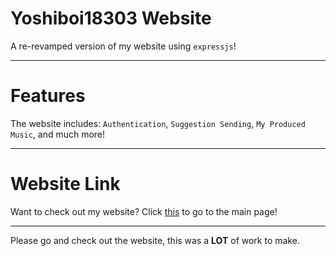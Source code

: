 # Yoshiboi18303 Website

A re-revamped version of my website using `expressjs`!

---

# Features

The website includes: `Authentication`, `Suggestion Sending`, `My Produced Music`, and much more!

---

# Website Link

Want to check out my website? Click [this](https://yoshiboi18303.tk) to go to the main page!

---

Please go and check out the website, this was a **LOT** of work to make.
